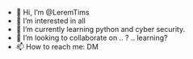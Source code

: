 - 👋 Hi, I’m @LeremTims
- 👀 I’m interested in all
- 🌱 I’m currently learning python and cyber security.
- 💞️ I’m looking to collaborate on .. ? .. learning?
- 📫 How to reach me: DM

<!---
LeremTims/LeremTims is a ✨ special ✨ repository because its `README.md` (this file) appears on your GitHub profile.
You can click the Preview link to take a look at your changes.
--->
